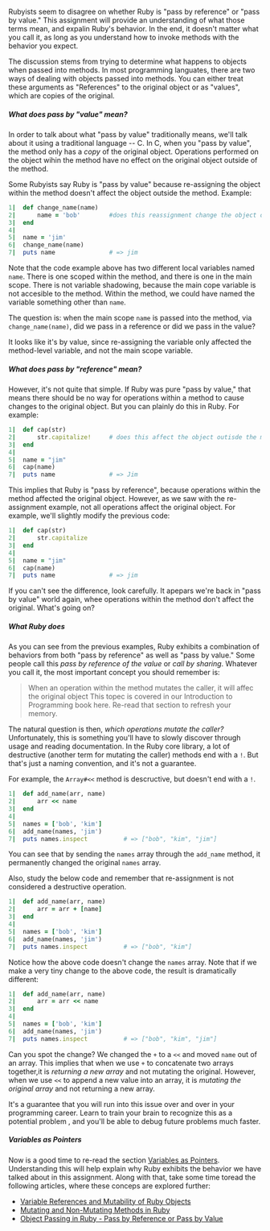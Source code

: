 Rubyists seem to disagree on whether Ruby is "pass by reference" or "pass by value." This assignment will provide an understanding of what those terms mean, and expalin Ruby's behavior. In the end, it doesn't matter what you call it, as long as you understand how to invoke methods with the behavior you expect.

The discussion stems from trying to determine what happens to objects when passed into methods. In most programming languates, there are two ways of dealing with objects passed into methods. You can either treat these arguments as "References" to the original object or as "values", which are copies of the original.

##### What does pass by "value" mean?
In order to talk about what "pass by value" traditionally means, we'll talk about it using a traditional language -- C. In C, when you "pass by value", the method only has a *copy* of the original object. Operations performed on the object wihin the method have no effect on the original object outside of the method.

Some Rubyists say Ruby is "pass by value" because re-assigning the object within the method doesn't affect the object outside the method. Example:
```ruby
1|  def change_name(name)
2|      name = 'bob'        #does this reassignment change the object outside the method?
3|  end
4|  
5|  name = 'jim'
6|  change_name(name)
7|  puts name               # => jim
```
Note that the code example above has two different local variables named `name`. There is one scoped within the method, and there is one in the main scope. There is not variable shadowing, because the main cope variable is not accesible to the method. Within the method, we could have named the variable something other than `name`.

The question is: when the main scope `name` is passed into the method, via `change_name(name)`, did we pass in a reference or did we pass in the value?

It looks like it's by value, since re-assigning the variable only affected the method-level variable, and not the main scope variable.

##### What does pass by "reference" mean?
However, it's not quite that simple. If Ruby was pure "pass by value," that means there should be no way for operations within a method to cause changes to the original object. But you can plainly do this in Ruby. For example:
```ruby
1|  def cap(str)
2|      str.capitalize!     # does this affect the object outisde the method?
3|  end
4|  
5|  name = "jim"
6|  cap(name)
7|  puts name               # => Jim
```
This implies that Ruby is "pass by reference", because operations within the method affected the original object. However, as we saw with the re-assignment example, not all operations affect the original object. For example, we'll slightly modify the previous code:
```ruby
1|  def cap(str)
2|      str.capitalize   
3|  end
4|  
5|  name = "jim"
6|  cap(name)
7|  puts name               # => jim
```
If you can't see the difference, look carefully. It apepars we're back in "pass by value" world again, whee operations within the method don't affect the original. What's going on?

##### What Ruby does
As you can see from the previous examples, Ruby exhibits a combination of behaviors from both "pass by reference" as well as "pass by value." Some people call this *pass by reference of the value* or *call by sharing*. Whatever you call it, the most important concept you should remember is:
> When an operation within the method mutates the caller, it will affec the original object
This topec is covered in our Introduction to Programming book here. Re-read that section to refresh your memory.

The natural question is then, *which operations mutate the caller?* Unfortunately, this is something you'll have to slowly discover through usage and reading documentation. In the Ruby core library, a lot of destructive (another term for mutating the caller) methods end with a `!`. But that's just a naming convention, and it's not a guarantee.

For example, the `Array#<<` method is descructive, but doesn't end with a `!`.
```ruby
1|  def add_name(arr, name)
2|      arr << name
3|  end
4|  
5|  names = ['bob', 'kim']
6|  add_name(names, 'jim')
7|  puts names.inspect          # => ["bob", "kim", "jim"]
```
You can see that by sending the `names` array through the `add_name` method, it permanently changed the original `names` array.

Also, study the below code and remember that re-assignment is not considered a destructive operation.
```ruby
1|  def add_name(arr, name)
2|      arr = arr + [name]
3|  end
4|  
5|  names = ['bob', 'kim']
6|  add_name(names, 'jim')
7|  puts names.inspect          # => ["bob", "kim"]
```
Notice how the above code doesn't change the `names` array. Note that if we make a very tiny change to the above code, the result is dramatically different:
```ruby
1|  def add_name(arr, name)
2|      arr = arr << name
3|  end
4|  
5|  names = ['bob', 'kim']
6|  add_name(names, 'jim')
7|  puts names.inspect          # => ["bob", "kim", "jim"]
```
Can you spot the change? We changed the `+` to a `<<` and moved `name` out of an array. This implies that when we use `+` to concatenate two arrays together,it is *returning a new array* and not mutating the original. However, when we use `<<` to append a new value into an array, it is *mutating the original array* and not returning a new array.

It's a guarantee that you will run into this issue over and over in your programming career. Learn to train your brain to recognize this as a potential problem , and you'll be able to debug future problems much faster.
##### Variables as Pointers
Now is a good time to re-read the section [Variables as Pointers](https://launchschool.com/books/ruby/read/more_stuff#variables_as_pointers). Understanding this will help explain why Ruby exhibits the behavior we have talked about in this assignment. Along with that, take some time toread the following articles, where these conceps are explored further:
 - [Variable References and Mutability of Ruby Objects](https://launchschool.com/blog/references-and-mutability-in-ruby)
 -  [Mutating and Non-Mutating Methods in Ruby](https://launchschool.com/blog/mutating-and-non-mutating-methods)
 -  [Object Passing in Ruby - Pass by Reference or Pass by Value](https://launchschool.com/blog/object-passing-in-ruby)
 
 
